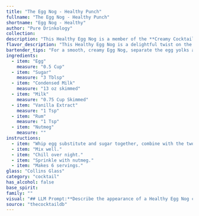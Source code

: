 ```yaml
---
title: "The Egg Nog - Healthy Punch"
fullname: "The Egg Nog - Healthy Punch"
shortname: "Egg Nog - Healthy"
author: "Pure Drinkology"
collection:
description: "This Healthy Egg Nog is a member of the **Creamy Cocktail** family, often featuring dairy and eggs. Its origins trace back to medieval European posset drinks, combining milk, eggs, and spices. "
flavor_description: "This Healthy Egg Nog is a delightful twist on the classic, offering a creamy, comforting flavor profile. The sweetness of the sugar and condensed milk balances the subtle richness of the egg yolks, while the vanilla extract adds a warm, comforting note. The rum provides a gentle, boozy kick, and the nutmeg creates a warming, spiced finish. It's a luxuriously smooth and satisfying drink, perfect for a holiday celebration or a cozy night in. "
bartender_tips: "For a smooth, creamy Egg Nog, separate the egg yolks and whites. Whisk the yolks with sugar until pale and fluffy, then slowly add the condensed milk, milk, and vanilla.  Fold in the stiffly beaten egg whites.  Finally, stir in the rum and nutmeg.  Chill for at least 2 hours for the flavors to meld and for a more refreshing drink."
ingredients:
  - item: "Egg"
    measure: "0.5 Cup"
  - item: "Sugar"
    measure: "3 Tblsp"
  - item: "Condensed Milk"
    measure: "13 oz skimmed"
  - item: "Milk"
    measure: "0.75 Cup Skimmed"
  - item: "Vanilla Extract"
    measure: "1 Tsp"
  - item: "Rum"
    measure: "1 Tsp"
  - item: "Nutmeg"
    measure: ""
instructions:
  - item: "Whip egg substitute and sugar together, combine with the two kinds of milk, vanilla, and rum."
  - item: "Mix well."
  - item: "Chill over night."
  - item: "Sprinkle with nutmeg."
  - item: "Makes 6 servings."
glass: "Collins Glass"
category: "cocktail"
has_alcohol: false
base_spirit:
family: ""
visual: "## LLM Prompt:**Describe the appearance of a Healthy Egg Nog cocktail, made with the following ingredients: Egg, Sugar, Condensed Milk, Milk, Vanilla Extract, Rum, and Nutmeg.****Focus on the following aspects:*** **Color:** Is it predominantly white, yellow, or a creamy, off-white? Does it have any hints of other colors, like brown from the nutmeg?* **Texture:** Is it smooth and velvety? Does it have any visible particles, like bits of egg white or nutmeg?* **Appearance:** Is it layered or uniform? Are there any interesting swirls or patterns on the surface? Does it have any foam or froth?* **Garnish:** How is the cocktail typically garnished? Are there any embellishments to consider?**Example:**Imagine a creamy, off-white liquid with a hint of golden yellow from the condensed milk. The surface is smooth and velvety, with a delicate layer of foam that is faintly flecked with brown nutmeg. The glass might be garnished with a cinnamon stick or a sprinkle of nutmeg. "
source: "thecocktaildb"
---
```


